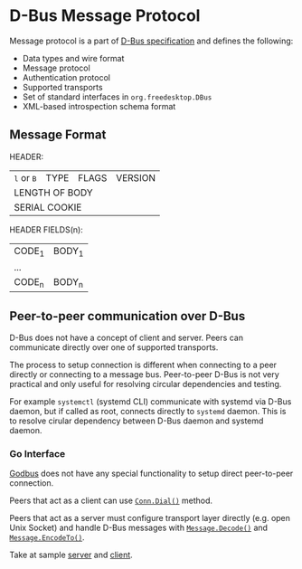 # D-Bus Message Protocol

Message protocol is a part of [D-Bus specification](https://dbus.freedesktop.org/doc/dbus-specification.html#introduction) and defines the following:
* Data types and wire format
* Message protocol
* Authentication protocol
* Supported transports
* Set of standard interfaces in `org.freedesktop.DBus`
* XML-based introspection schema format

## Message Format
HEADER:
<table>
 <tr>
  <td><tt>l</tt> or <tt>B</tt></td>
  <td>TYPE</td>
  <td>FLAGS</td>
  <td>VERSION</td>
 </tr>
 <tr>
  <td colspan="4">LENGTH OF BODY</td>
 </tr>
 <tr>
  <td colspan="4">SERIAL COOKIE</td>
 </tr>
</table>
HEADER FIELDS(n):
<table>
 <tr>
  <td>CODE<sub>1</sub></td>
  <td>BODY<sub>1</sub></td>
 </tr>
 <tr><td colspan="2">...</td></tr>
 <tr>
  <td>CODE<sub>n</sub></td>
  <td>BODY<sub>n</sub></td>
 </tr>
</table>

## Peer-to-peer communication over D-Bus
D-Bus does not have a concept of client and server.
Peers can communicate directly over one of supported transports.

The process to setup connection is different when connecting to a peer directly or connecting to a message bus.
Peer-to-peer D-Bus is not very practical and only useful for resolving circular dependencies and testing.

For example `systemctl` (systemd CLI) communicate with systemd via D-Bus daemon,
but if called as root, connects directly to `systemd` daemon.
This is to resolve cirular dependency between D-Bus daemon and systemd daemon.

### Go Interface
[Godbus](https://github.com/godbus/dbus/tree/v5.0.3) does not have any special functionality to setup direct peer-to-peer connection.

Peers that act as a client can use [`Conn.Dial()`](https://github.com/godbus/dbus/blob/v5.0.3/conn.go#L158) method.

Peers that act as a server must configure transport layer directly (e.g. open Unix Socket) and handle D-Bus messages with [`Message.Decode()`](https://github.com/godbus/dbus/blob/v5.0.3/message.go#L125) and [`Message.EncodeTo()`](https://github.com/godbus/dbus/blob/v5.0.3/message.go#L213).
 
Take at sample [server](https://github.com/lvsl/fosdem-2020-go-dbus-systemd/blob/master/cmd/p2p/server.go) and [client](https://github.com/lvsl/fosdem-2020-go-dbus-systemd/blob/master/cmd/p2p/client.go).
